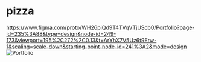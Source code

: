 # pizza
https://www.figma.com/proto/WH26piQd9T4TVqVTjUScb0/Portfolio?page-id=235%3A88&type=design&node-id=249-173&viewport=195%2C272%2C0.13&t=ArYhX7V5Uz6t9Erw-1&scaling=scale-down&starting-point-node-id=241%3A2&mode=design
![Portfolio](https://github.com/yubrajtimilsina/pizza/assets/132735834/529ef2db-1486-4b21-b23f-dff6f288a418)

